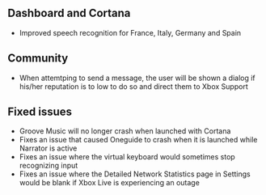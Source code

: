 ## Dashboard and Cortana
- Improved speech recognition for France, Italy, Germany and Spain

## Community
- When attemtping to send a message, the user will be shown a dialog if his/her reputation is to low to do so and direct them to Xbox Support

## Fixed issues
- Groove Music will no longer crash when launched with Cortana
- Fixes an issue that caused Oneguide to crash when it is launched while Narrator is active
- Fixes an issue where the virtual keyboard would sometimes stop recognizing input
- Fixes an issue where the Detailed Network Statistics page in Settings would be blank if Xbox Live is experiencing an outage